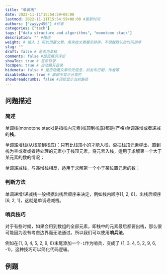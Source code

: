 ```yaml
---
title: "单调栈"
date: 2022-11-11T15:54:59+08:00
lastmod: 2022-11-11T15:54:59+08:00 #更新时间
authors: ["zwyyy456"] #作者
categories: ["tech"]
tags: ["data structure and algorithms", "monotone stack"]
description: "" #描述
weight: # 输入 1 可以顶置文章，用来给文章展示排序，不填就默认按时间排序
slug: ""
draft: false # 是否为草稿
comments: false #是否展示评论
showToc: true # 显示目录
TocOpen: true # 自动展开目录
hidemeta: false # 是否隐藏文章的元信息，如发布日期、作者等
disableShare: true # 底部不显示分享栏
showbreadcrumbs: false #顶部显示当前路径
---
```

## 问题描述
### 简述
单调栈(monotone stack)是指栈内元素(栈顶到栈底)都是(严格)单调递增或者递减的**栈**。

单调递增栈(从栈顶到栈底)：只有比栈顶小的才能入栈，否把栈顶元素弹出，直到栈为空或者或者待处理的元素小于栈顶元素，将元素入栈，适用于求解第一个大于某元素的数的情况；

单调递减栈，与递增栈相反，适用于求解第一个小于某位置元素的数；

### 判断方法
单调递增/递减栈一般根据出栈后顺序来决定，例如栈内顺序[1, 2, 6]，出栈后顺序[6, 2, 1]，这就是单调递减栈。

### 哨兵技巧
对于有些时候，如果会用到数组的全部元素，即栈中的元素最后都要出栈，那么很可能因为没有考虑边界而无法通过。所以我们可以使用**哨兵法**。

例如在{1, 3, 4, 5, 2, 9, 6}末尾添加一个`-1`作为哨兵，变成了 {1, 3, 4, 5, 2, 9, 6, -1}，这种技巧可以简化代码逻辑。

## 例题

